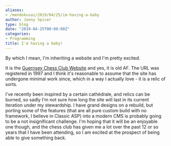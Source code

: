 ```yaml
---
aliases:
- /mendokusai/2019/04/25/im-having-a-baby
author: Jonny Spicer
type: blog
date: "2019-04-25T00:00:00Z"
categories:
- Programming
title: I'm having a baby!
---
```

By which I mean, I'm inheriting a website and I'm pretty excited.

It is the [Guernsey Chess Club Website](https://www.guernseychessclub.org.gg) and yes, it
is old AF. The URL was registered in 1997 and I think it's reasonable to assume
that the site has undergone minimal work since, which in a way I actually love -
it is a relic of sorts.

I've recently been inspired by a certain cathédrale, and relics can be burned,
so sadly I'm not sure how long the site will last in its current iteration under
my stewardship. I have grand designs on a rebuild, but porting some of the features
(that are all pure custom build with no framework, I believe in Classic ASP) into
a modern CMS is probably going to be a not insignificant challenge. I'm hoping
that it will be an enjoyable one though, and the chess club has given me a lot
over the past 12 or so years that I have been attending, so I am excited at the
prospect of being able to give something back.
